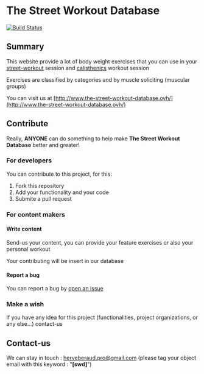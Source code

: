 # The Street Workout Database 
[![Build Status](https://semaphoreci.com/api/v1/projects/fa9cd815-6233-48a5-8220-6c1cebc61ad2/623926/shields_badge.svg)](https://semaphoreci.com/4383/street-workout-database)

## Summary

This website provide a lot of body weight exercises that you can use in your  [street-workout](https://en.wikipedia.org/wiki/Street_workout) session and [calisthenics](https://en.wikipedia.org/wiki/Calisthenics) workout session

Exercises are classified by categories and by muscle soliciting (muscular groups)

You can visit us at [http://www.the-street-workout-database.ovh/](http://www.the-street-workout-database.ovh/)

## Contribute

Really, **ANYONE** can do something to help make **The Street Workout Database** better and greater!

### For developers

You can contribute to this project, for this:

1.  Fork this repository
2.  Add your functionality and your code
3.  Submite a pull request

### For content makers

#### Write content

Send-us your content, you can provide your feature exercises or also your personal workout

Your contributing will be insert in our database

#### Report a bug

You can report a bug by [open an issue](https://github.com/4383/street-workout-database/issues)

### Make a wish

If you have any idea for this project (functionalities, project organizations, or any else...) contact-us

## Contact-us

We can stay in touch : herveberaud.pro@gmail.com (please tag your object email with this keyword : "**[swd]**")


